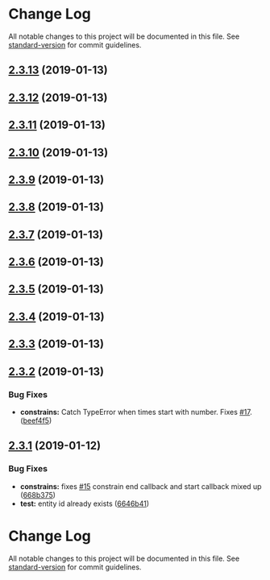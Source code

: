 # Change Log

All notable changes to this project will be documented in this file. See [standard-version](https://github.com/conventional-changelog/standard-version) for commit guidelines.

<a name="2.3.13"></a>
## [2.3.13](https://gitlab.danielha.tk/HA/appdaemon-motion-lights/compare/v2.3.3...v2.3.13) (2019-01-13)



<a name="2.3.12"></a>
## [2.3.12](https://gitlab.danielha.tk/HA/appdaemon-motion-lights/compare/v2.3.2...v2.3.12) (2019-01-13)



<a name="2.3.11"></a>
## [2.3.11](https://gitlab.danielha.tk/HA/appdaemon-motion-lights/compare/v2.3.2...v2.3.11) (2019-01-13)



<a name="2.3.10"></a>
## [2.3.10](https://gitlab.danielha.tk/HA/appdaemon-motion-lights/compare/v2.3.2...v2.3.10) (2019-01-13)



<a name="2.3.9"></a>
## [2.3.9](https://gitlab.danielha.tk/HA/appdaemon-motion-lights/compare/v2.3.2...v2.3.9) (2019-01-13)



<a name="2.3.8"></a>
## [2.3.8](https://gitlab.danielha.tk/HA/appdaemon-motion-lights/compare/v2.3.2...v2.3.8) (2019-01-13)



<a name="2.3.7"></a>
## [2.3.7](https://gitlab.danielha.tk/HA/appdaemon-motion-lights/compare/v2.3.2...v2.3.7) (2019-01-13)



<a name="2.3.6"></a>
## [2.3.6](https://gitlab.danielha.tk/HA/appdaemon-motion-lights/compare/v2.3.2...v2.3.6) (2019-01-13)



<a name="2.3.5"></a>
## [2.3.5](https://gitlab.danielha.tk/HA/appdaemon-motion-lights/compare/v2.3.2...v2.3.5) (2019-01-13)



<a name="2.3.4"></a>
## [2.3.4](https://gitlab.danielha.tk/HA/appdaemon-motion-lights/compare/v2.3.2...v2.3.4) (2019-01-13)



<a name="2.3.3"></a>
## [2.3.3](https://gitlab.danielha.tk/HA/appdaemon-motion-lights/compare/v2.3.2...v2.3.3) (2019-01-13)



<a name="2.3.2"></a>
## [2.3.2](https://gitlab.danielha.tk/HA/appdaemon-motion-lights/compare/v2.3.1...v2.3.2) (2019-01-13)


### Bug Fixes

* **constrains:** Catch TypeError when times start with number. Fixes [#17](https://gitlab.danielha.tk/HA/appdaemon-motion-lights/issues/17). ([beef4f5](https://gitlab.danielha.tk/HA/appdaemon-motion-lights/commit/beef4f5))



<a name="2.3.1"></a>
## [2.3.1](https://gitlab.danielha.tk/HA/appdaemon-motion-lights/compare/v2.3.0...v2.3.1) (2019-01-12)


### Bug Fixes

* **constrains:** fixes [#15](https://gitlab.danielha.tk/HA/appdaemon-motion-lights/issues/15) constrain end callback and start callback mixed up ([668b375](https://gitlab.danielha.tk/HA/appdaemon-motion-lights/commit/668b375))
* **test:** entity id already exists ([6646b41](https://gitlab.danielha.tk/HA/appdaemon-motion-lights/commit/6646b41))



# Change Log

All notable changes to this project will be documented in this file. See [standard-version](https://github.com/conventional-changelog/standard-version) for commit guidelines.
